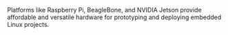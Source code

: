 Platforms like Raspberry Pi, BeagleBone, and NVIDIA Jetson provide affordable and versatile hardware for prototyping and deploying embedded Linux projects.